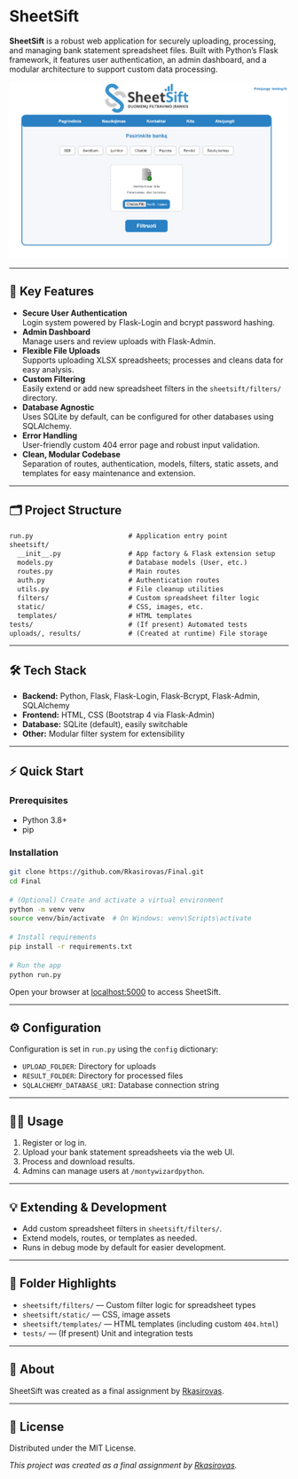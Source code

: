# SheetSift

**SheetSift** is a robust web application for securely uploading, processing, and managing bank statement spreadsheet files. Built with Python’s Flask framework, it features user authentication, an admin dashboard, and a modular architecture to support custom data processing.

![Main Index Page](index.png)

---

## 🚀 Key Features

- **Secure User Authentication**  
  Login system powered by Flask-Login and bcrypt password hashing.
- **Admin Dashboard**  
  Manage users and review uploads with Flask-Admin.
- **Flexible File Uploads**  
  Supports uploading XLSX spreadsheets; processes and cleans data for easy analysis.
- **Custom Filtering**  
  Easily extend or add new spreadsheet filters in the `sheetsift/filters/` directory.
- **Database Agnostic**  
  Uses SQLite by default, can be configured for other databases using SQLAlchemy.
- **Error Handling**  
  User-friendly custom 404 error page and robust input validation.
- **Clean, Modular Codebase**  
  Separation of routes, authentication, models, filters, static assets, and templates for easy maintenance and extension.

---

## 🗂️ Project Structure

```
run.py                        # Application entry point
sheetsift/
  __init__.py                 # App factory & Flask extension setup
  models.py                   # Database models (User, etc.)
  routes.py                   # Main routes
  auth.py                     # Authentication routes
  utils.py                    # File cleanup utilities
  filters/                    # Custom spreadsheet filter logic
  static/                     # CSS, images, etc.
  templates/                  # HTML templates
tests/                        # (If present) Automated tests
uploads/, results/            # (Created at runtime) File storage
```

---

## 🛠️ Tech Stack

- **Backend:** Python, Flask, Flask-Login, Flask-Bcrypt, Flask-Admin, SQLAlchemy
- **Frontend:** HTML, CSS (Bootstrap 4 via Flask-Admin)
- **Database:** SQLite (default), easily switchable
- **Other:** Modular filter system for extensibility

---

## ⚡ Quick Start

### Prerequisites

- Python 3.8+
- pip

### Installation

```bash
git clone https://github.com/Rkasirovas/Final.git
cd Final

# (Optional) Create and activate a virtual environment
python -m venv venv
source venv/bin/activate  # On Windows: venv\Scripts\activate

# Install requirements
pip install -r requirements.txt

# Run the app
python run.py
```

Open your browser at [localhost:5000](http://127.0.0.1:5000/) to access SheetSift.

---

## ⚙️ Configuration

Configuration is set in `run.py` using the `config` dictionary:

- `UPLOAD_FOLDER`: Directory for uploads
- `RESULT_FOLDER`: Directory for processed files
- `SQLALCHEMY_DATABASE_URI`: Database connection string

---

## 🧑‍💼 Usage

1. Register or log in.
2. Upload your bank statement spreadsheets via the web UI.
3. Process and download results.
4. Admins can manage users at `/montywizardpython`.

---

## 💡 Extending & Development

- Add custom spreadsheet filters in `sheetsift/filters/`.
- Extend models, routes, or templates as needed.
- Runs in debug mode by default for easier development.

---

## 📁 Folder Highlights

- `sheetsift/filters/` — Custom filter logic for spreadsheet types
- `sheetsift/static/` — CSS, image assets
- `sheetsift/templates/` — HTML templates (including custom `404.html`)
- `tests/` — (If present) Unit and integration tests

---

## 🙋 About

SheetSift was created as a final assignment by [Rkasirovas](https://github.com/Rkasirovas).

---

## 📄 License

Distributed under the MIT License.


*This project was created as a final assignment by [Rkasirovas](https://github.com/Rkasirovas).*

